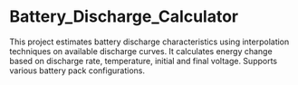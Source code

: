 # Battery_Discharge_Calculator
This project estimates battery discharge characteristics using interpolation techniques on available discharge curves. It calculates energy change based on discharge rate, temperature, initial and final voltage. Supports various battery pack configurations.
